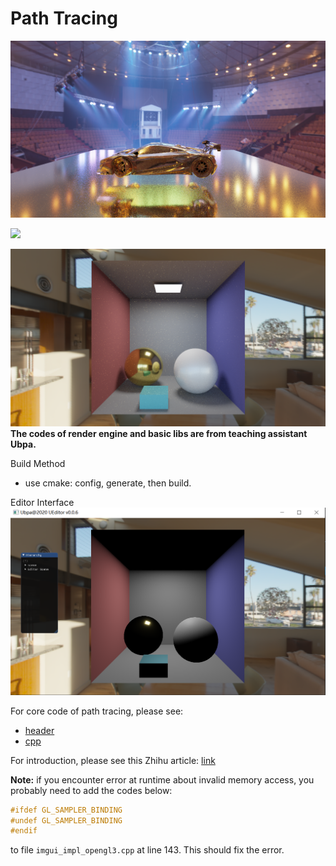 # Path Tracing

![](./data/gold_car.png)

![](./data/smaug1.png)


![](./data/rst_1024spp.png)
**The codes of render engine and basic libs are from teaching assistant Ubpa.**

Build Method
+ use cmake: config, generate, then build. 

Editor Interface
![](./images/interface.PNG)

For core code of path tracing, please see: 
+ [header](https://github.com/Ricahrd-Li/PathTracing/blob/master/src/PathTracer/PathTracer.h)
+ [cpp](https://github.com/Ricahrd-Li/PathTracing/blob/master/src/PathTracer/PathTracer.cpp)

For introduction, please see this Zhihu article: [link](https://zhuanlan.zhihu.com/p/138317358)

**Note:**
if you encounter error at runtime about invalid memory access, you probably need to add the codes below:
```cpp
#ifdef GL_SAMPLER_BINDING
#undef GL_SAMPLER_BINDING
#endif
```
to file ``imgui_impl_opengl3.cpp`` at line 143. This should fix the error. 